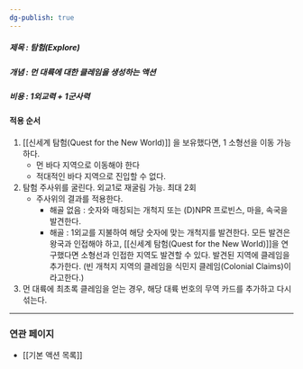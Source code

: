 ```yaml
---
dg-publish: true
---
```

##### 제목 : 탐험(Explore)
##### 개념 : 먼 대륙에 대한 클레임을 생성하는 액션

##### 비용 : 1외교력 + 1군사력

#### 적용 순서
1. [[신세계 탐험(Quest for the New World)]] 을 보유했다면, 1 소형선을 이동 가능하다.
   - 먼 바다 지역으로 이동해야 한다
   - 적대적인 바다 지역으로 진입할 수 없다.
2. 탐험 주사위를 굴린다. 외교1로 재굴림 가능. 최대 2회
   - 주사위의 결과를 적용한다.  
     - 해골 없음 : 숫자와 매칭되는 개척지 또는 (D)NPR 프로빈스, 마을, 속국을 발견한다.  
     - 해골 : 1외교를 지불하여 해당 숫자에 맞는 개척지를 발견한다.
    모든 발견은 왕국과 인접해야 하고, [[신세계 탐험(Quest for the New World)]]을 연구했다면 소형선과 인접한 지역도 발견할 수 있다. 발견된 지역에 클레임을 추가한다. (빈 개척지 지역의 클레임을 식민지 클레임(Colonial Claims)이라고한다.)
3. 먼 대륙에 최초록 클레임을 얻는 경우, 해당 대륙 번호의 무역 카드를 추가하고 다시 섞는다.


---
### 연관 페이지
- [[기본 액션 목록]]
